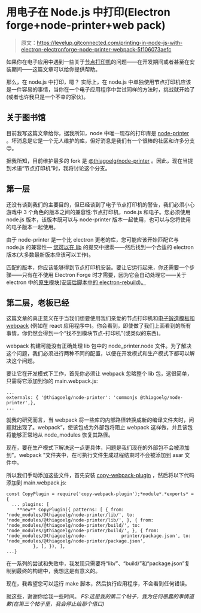 # 用电子在 Node.js 中打印(Electron forge+node-printer+web pack)

> 原文：<https://levelup.gitconnected.com/printing-in-node-js-with-electron-electronforge-node-printer-webpack-5f106073aefc>

如果你在电子应用中遇到一些关于[节点打印机](https://www.npmjs.com/package/printer)的问题——在开发期间或者甚至在安装期间——这篇文章可以给你提供帮助。

那么，在 node.js 中打印，嗯？
实际上，在 node.js 中单独使用节点打印机应该是一件容易的事情，当你在一个电子应用程序中尝试同样的方法时，挑战就开始了(或者也许我只是一个不幸的家伙)。

## 关于图书馆

目前我写这篇文章给你，据我所知，node 中唯一现存的打印库是 [node-printer](https://www.npmjs.com/package/printer) 。坏消息是它是一个无人维护的库，但好消息是我们有一个很棒的社区和许多分支😊。

据我所知，目前维护最多的 fork 是 [@thiagoelg/node-printer](https://www.npmjs.com/package/@thiagoelg/node-printer) 。因此，现在当提到术语“节点打印机”时，我将讨论这个分支。

## 第一层

还没有谈到我们的主要目的，但已经谈到了电子节点打印机的警告，我们必须小心游戏中 3 个角色的版本之间的兼容性:节点打印机，node.js 和电子。您必须使用 node.js 版本，该版本既可以与 node-printer 版本一起使用，也可以与您将使用的电子版本一起使用。

由于 node-printer 是一个比 electron 更老的库，您可能应该开始匹配它与 node.js 的兼容性— [您可以在 lib](https://github.com/thiagoelg/node-printer/commits/main) 的提交中搜索——然后找到一个合适的 electron 版本(大多数最新版本应该可以工作)。

匹配的版本，你应该能够得到节点打印机安装。要让它运行起来，你还需要一个步骤——只有在不使用 Electron Forge 时才需要，因为它会自动处理它——关于 electron 中的[原生模块(安装后脚本中的 electron-rebuild)。](https://www.electronjs.org/pt/docs/latest/tutorial/using-native-node-modules)

## 第二层，老板已经

这篇文章的真正意义在于当我们想要使用我们亲爱的节点打印机和[电子锻造模板和 webpack](https://www.electronforge.io/templates/webpack-template) (例如在 react 应用程序中)。你会看到，即使做了我们上面看到的所有事情，你仍然会得到一个“找不到模块节点-打印机”(或类似的东西)。

webpack 构建可能没有正确处理 lib 包中的 node_printer.node 文件。为了解决这个问题，我们必须进行两种不同的配置，以便在开发模式和生产模式下都可以解决这个问题。

要让它在开发模式下工作，首先你必须让 webpack 忽略整个 lib 包，这很简单，只需将它添加到你的 main.webpack.js:

```
...
externals: { '@thiagoelg/node-printer': 'commonjs @thiagoelg/node-printer',},
...
```

就我的研究而言，当 webpack 将一些库的内部路径转换成新的编译文件夹时，问题就出现了。webpack”，使该包成为外部包将阻止 webpack 这样做，并且该包将能够正常地从 node_modules 恢复其路径。

现在，要在生产模式下解决这一点更具体，问题是我们现在的外部包不会被添加到”。webpack "文件夹中，在可执行文件生成过程结束时不会被添加到 asar 文件中。

所以我们手动添加这些文件，首先安装 [copy-webpack-plugin](https://www.npmjs.com/package/copy-webpack-plugin) ，然后将以下代码添加到 main.webpack.js:

```
const CopyPlugin = require('copy-webpack-plugin');*module*.*exports* = {
  ... plugins: [
    **new** CopyPlugin({ patterns: [ { from: 'node_modules/@thiagoelg/node-printer/lib/', to: 'node_modules/@thiagoelg/node-printer/lib/', }, { from: 'node_modules/@thiagoelg/node-printer/build/', to: 'node_modules/@thiagoelg/node-printer/build/', }, { from: 'node_modules/@thiagoelg/node-             printer/package.json', to: 'node_modules/@thiagoelg/node-printer/package.json',
          }, ], }), ],
...}
```

在一系列的尝试和失败中，我发现只需要将“lib/”、“build/”和“package.json”复制到最终的构建中，我想这是有意义的。

现在，我希望您可以运行 make 脚本，然后执行应用程序，不会看到任何错误。

就这些，谢谢你给我一些时间。
*PS:这是我的第二个帖子，我为任何愚蠢的事情道歉(在第三个帖子里，我会停止给那个借口)*